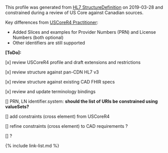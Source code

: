 <!--- Text entered into this file will appear at the top of the profiles page before the Formal Views of the profile content. -->

This profile was generated from [HL7 StructureDefinition](https://www.hl7.org/fhir/practitioner.profile.json) on 2019-03-28 and constrained during a review of US Core against Canadian sources.

Key differences from [USCoreR4 Practitioner](https://build.fhir.org/ig/HL7/US-Core-R4/StructureDefinition-us-core-practitioner.html):
- Added Slices and examples for Provider Numbers (PRN) and License Numbers (both optional)
- Other identifiers are still supported

**[ToDo]:**

[x] review USCoreR4 profile and draft extensions and restrictions

[x] review structure against pan-CDN HL7 v3

[x] review structure against existing CAD FHIR specs

[x] review and update terminology bindings

[] PRN, LN identifier.system: **should the list of URIs be constrained using valueSets?**

[] add constraints (cross element) from USCoreR4

[] refine constraints (cross element) to CAD requirements ?

[] ?

{% include link-list.md %}
